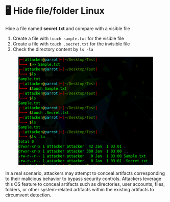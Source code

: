 # 🖥️ Hide file/folder Linux

Hide a file named **secret.txt** and compare with a visible file

1. Create a file with `touch sample.txt` for the visible file
2. Create a file with `touch .secret.txt` for the invisible file
3. Check the directory content by `ls -la`&#x20;

<figure><img src="../../.gitbook/assets/image (1) (1).png" alt=""><figcaption></figcaption></figure>

In a real scenario, attackers may attempt to conceal artifacts corresponding to their malicious behavior to bypass security controls. Attackers leverage this OS feature to conceal artifacts such as directories, user accounts, files, folders, or other system-related artifacts within the existing artifacts to circumvent detection.
